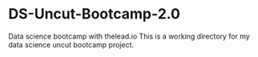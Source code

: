 # DS-Uncut-Bootcamp-2.0
Data science bootcamp with thelead.io
This is a working directory for my data science uncut bootcamp project.
